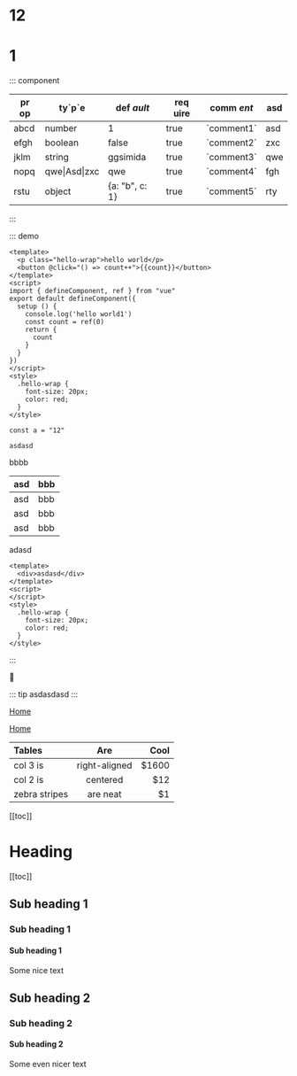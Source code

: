 # 12
# 1


::: component

| pr op | ty\`p\`e        | def *ault*     | req __uire__ | comm _ent_   | asd |
|-------|-----------------|----------------|--------------|--------------|-----|
| abcd  | number          | 1              | true         | \`comment1\` | asd |
| efgh  | boolean         | false          | true         | \`comment2\` | zxc |
| jklm  | string          | ggsimida       | true         | \`comment3\` | qwe |
| nopq  | qwe\\|Asd\\|zxc | qwe            | true         | \`comment4\` | fgh |
| rstu  | object          | {a: "b", c: 1} | true         | \`comment5\` | rty |

:::

::: demo

```vue
<template>
  <p class="hello-wrap">hello world</p>
  <button @click="() => count++">{{count}}</button>
</template>
<script>
import { defineComponent, ref } from "vue"
export default defineComponent({
  setup () {
    console.log('hello world1')
    const count = ref(0)
    return {
      count
    }
  }
})
</script>
<style>
  .hello-wrap {
    font-size: 20px;
    color: red;
  }
</style>
```

<!-- description -->

```js{1}
const a = "12"
```

`asdasd`

bbbb

| asd | bbb |
|-----|-----|
| asd | bbb |
| asd | bbb |
| asd | bbb |

adasd

```vue
<template>
  <div>asdasd</div>
</template>
<script>
</script>
<style>
  .hello-wrap {
    font-size: 20px;
    color: red;
  }
</style>
```
:::

:tada:

::: tip
asdasdasd
:::

[Home](/#heading)

[Home](https://www.baidu.com)

| Tables        |      Are      |  Cool |
|:--------------|:-------------:|------:|
| col 3 is      | right-aligned | $1600 |
| col 2 is      |   centered    |   $12 |
| zebra stripes |   are neat    |    $1 |

[[toc]]


# Heading

[[toc]]

## Sub heading 1
### Sub heading 1
#### Sub heading 1
Some nice text

## Sub heading 2
### Sub heading 2
#### Sub heading 2
Some even nicer text
